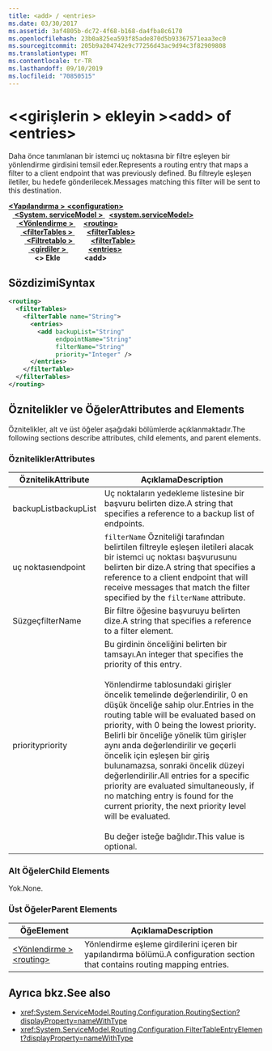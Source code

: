 ```yaml
---
title: <add> / <entries>
ms.date: 03/30/2017
ms.assetid: 3af4805b-dc72-4f68-b168-da4fba8c6170
ms.openlocfilehash: 23b0a825ea593f85ade870d5b93367571eaa3ec0
ms.sourcegitcommit: 205b9a204742e9c77256d43ac9d94c3f82909808
ms.translationtype: MT
ms.contentlocale: tr-TR
ms.lasthandoff: 09/10/2019
ms.locfileid: "70850515"
---
```

# <a name="add-of-entries"></a><span data-ttu-id="fee25-102">\<\<girişlerin > ekleyin ></span><span class="sxs-lookup"><span data-stu-id="fee25-102">\<add> of \<entries></span></span>
<span data-ttu-id="fee25-103">Daha önce tanımlanan bir istemci uç noktasına bir filtre eşleyen bir yönlendirme girdisini temsil eder.</span><span class="sxs-lookup"><span data-stu-id="fee25-103">Represents a routing entry that maps a filter to a client endpoint that was previously defined.</span></span> <span data-ttu-id="fee25-104">Bu filtreyle eşleşen iletiler, bu hedefe gönderilecek.</span><span class="sxs-lookup"><span data-stu-id="fee25-104">Messages matching this filter will be sent to this destination.</span></span>  
  
<span data-ttu-id="fee25-105">[ **\<Yapılandırma >** ](../configuration-element.md)</span><span class="sxs-lookup"><span data-stu-id="fee25-105">[**\<configuration>**](../configuration-element.md)</span></span>\
<span data-ttu-id="fee25-106">&nbsp;&nbsp;[ **\<System. serviceModel >** ](system-servicemodel.md)</span><span class="sxs-lookup"><span data-stu-id="fee25-106">&nbsp;&nbsp;[**\<system.serviceModel>**](system-servicemodel.md)</span></span>\
<span data-ttu-id="fee25-107">&nbsp;&nbsp;&nbsp;&nbsp;[ **\<Yönlendirme >** ](routing.md)</span><span class="sxs-lookup"><span data-stu-id="fee25-107">&nbsp;&nbsp;&nbsp;&nbsp;[**\<routing>**](routing.md)</span></span>\
<span data-ttu-id="fee25-108">&nbsp;&nbsp;&nbsp;&nbsp;&nbsp;&nbsp;[ **\<filterTables >** ](filtertables.md)</span><span class="sxs-lookup"><span data-stu-id="fee25-108">&nbsp;&nbsp;&nbsp;&nbsp;&nbsp;&nbsp;[**\<filterTables>**](filtertables.md)</span></span>\
<span data-ttu-id="fee25-109">&nbsp;&nbsp;&nbsp;&nbsp;&nbsp;&nbsp;&nbsp;&nbsp;[ **\<Filtretablo >** ](filtertable.md)</span><span class="sxs-lookup"><span data-stu-id="fee25-109">&nbsp;&nbsp;&nbsp;&nbsp;&nbsp;&nbsp;&nbsp;&nbsp;[**\<filterTable>**](filtertable.md)</span></span>\
<span data-ttu-id="fee25-110">&nbsp;&nbsp;&nbsp;&nbsp;&nbsp;&nbsp;&nbsp;&nbsp;&nbsp;&nbsp;[ **\<girdiler >** ](entries.md)</span><span class="sxs-lookup"><span data-stu-id="fee25-110">&nbsp;&nbsp;&nbsp;&nbsp;&nbsp;&nbsp;&nbsp;&nbsp;&nbsp;&nbsp;[**\<entries>**](entries.md)</span></span>\
<span data-ttu-id="fee25-111">&nbsp;&nbsp;&nbsp;&nbsp;&nbsp;&nbsp;&nbsp;&nbsp;&nbsp;&nbsp;&nbsp;&nbsp; **\<> Ekle**</span><span class="sxs-lookup"><span data-stu-id="fee25-111">&nbsp;&nbsp;&nbsp;&nbsp;&nbsp;&nbsp;&nbsp;&nbsp;&nbsp;&nbsp;&nbsp;&nbsp;**\<add>**</span></span>  
  
## <a name="syntax"></a><span data-ttu-id="fee25-112">Sözdizimi</span><span class="sxs-lookup"><span data-stu-id="fee25-112">Syntax</span></span>  
  
```xml  
<routing>
  <filterTables>
    <filterTable name="String">
      <entries>
        <add backupList="String"
             endpointName="String"
             filterName="String"
             priority="Integer" />
      </entries>
    </filterTable>
  </filterTables>
</routing>
```  
  
## <a name="attributes-and-elements"></a><span data-ttu-id="fee25-113">Öznitelikler ve Öğeler</span><span class="sxs-lookup"><span data-stu-id="fee25-113">Attributes and Elements</span></span>  
 <span data-ttu-id="fee25-114">Öznitelikler, alt ve üst öğeler aşağıdaki bölümlerde açıklanmaktadır.</span><span class="sxs-lookup"><span data-stu-id="fee25-114">The following sections describe attributes, child elements, and parent elements.</span></span>  
  
### <a name="attributes"></a><span data-ttu-id="fee25-115">Öznitelikler</span><span class="sxs-lookup"><span data-stu-id="fee25-115">Attributes</span></span>  
  
|<span data-ttu-id="fee25-116">Öznitelik</span><span class="sxs-lookup"><span data-stu-id="fee25-116">Attribute</span></span>|<span data-ttu-id="fee25-117">Açıklama</span><span class="sxs-lookup"><span data-stu-id="fee25-117">Description</span></span>|  
|---------------|-----------------|  
|<span data-ttu-id="fee25-118">backupList</span><span class="sxs-lookup"><span data-stu-id="fee25-118">backupList</span></span>|<span data-ttu-id="fee25-119">Uç noktaların yedekleme listesine bir başvuru belirten dize.</span><span class="sxs-lookup"><span data-stu-id="fee25-119">A string that specifies a reference to a backup list of endpoints.</span></span>|  
|<span data-ttu-id="fee25-120">uç noktası</span><span class="sxs-lookup"><span data-stu-id="fee25-120">endpoint</span></span>|<span data-ttu-id="fee25-121">`filterName` Özniteliği tarafından belirtilen filtreyle eşleşen iletileri alacak bir istemci uç noktası başvurusunu belirten bir dize.</span><span class="sxs-lookup"><span data-stu-id="fee25-121">A string that specifies a reference to a client endpoint that will receive messages that match the filter specified by the `filterName` attribute.</span></span>|  
|<span data-ttu-id="fee25-122">Süzgeç</span><span class="sxs-lookup"><span data-stu-id="fee25-122">filterName</span></span>|<span data-ttu-id="fee25-123">Bir filtre öğesine başvuruyu belirten dize.</span><span class="sxs-lookup"><span data-stu-id="fee25-123">A string that specifies a reference to a filter element.</span></span>|  
|<span data-ttu-id="fee25-124">priority</span><span class="sxs-lookup"><span data-stu-id="fee25-124">priority</span></span>|<span data-ttu-id="fee25-125">Bu girdinin önceliğini belirten bir tamsayı.</span><span class="sxs-lookup"><span data-stu-id="fee25-125">An integer that specifies the priority of this entry.</span></span><br /><br /> <span data-ttu-id="fee25-126">Yönlendirme tablosundaki girişler öncelik temelinde değerlendirilir, 0 en düşük önceliğe sahip olur.</span><span class="sxs-lookup"><span data-stu-id="fee25-126">Entries in the routing table will be evaluated based on priority, with 0 being the lowest priority.</span></span> <span data-ttu-id="fee25-127">Belirli bir önceliğe yönelik tüm girişler aynı anda değerlendirilir ve geçerli öncelik için eşleşen bir giriş bulunamazsa, sonraki öncelik düzeyi değerlendirilir.</span><span class="sxs-lookup"><span data-stu-id="fee25-127">All entries for a specific priority are evaluated simultaneously, if no matching entry is found for the current priority, the next priority level will be evaluated.</span></span><br /><br /> <span data-ttu-id="fee25-128">Bu değer isteğe bağlıdır.</span><span class="sxs-lookup"><span data-stu-id="fee25-128">This value is optional.</span></span>|  
  
### <a name="child-elements"></a><span data-ttu-id="fee25-129">Alt Öğeler</span><span class="sxs-lookup"><span data-stu-id="fee25-129">Child Elements</span></span>  
 <span data-ttu-id="fee25-130">Yok.</span><span class="sxs-lookup"><span data-stu-id="fee25-130">None.</span></span>  
  
### <a name="parent-elements"></a><span data-ttu-id="fee25-131">Üst Öğeler</span><span class="sxs-lookup"><span data-stu-id="fee25-131">Parent Elements</span></span>  
  
|<span data-ttu-id="fee25-132">Öğe</span><span class="sxs-lookup"><span data-stu-id="fee25-132">Element</span></span>|<span data-ttu-id="fee25-133">Açıklama</span><span class="sxs-lookup"><span data-stu-id="fee25-133">Description</span></span>|  
|-------------|-----------------|  
|[<span data-ttu-id="fee25-134">\<Yönlendirme ></span><span class="sxs-lookup"><span data-stu-id="fee25-134">\<routing></span></span>](routing.md)|<span data-ttu-id="fee25-135">Yönlendirme eşleme girdilerini içeren bir yapılandırma bölümü.</span><span class="sxs-lookup"><span data-stu-id="fee25-135">A configuration section that contains routing mapping entries.</span></span>|  
  
## <a name="see-also"></a><span data-ttu-id="fee25-136">Ayrıca bkz.</span><span class="sxs-lookup"><span data-stu-id="fee25-136">See also</span></span>

- <xref:System.ServiceModel.Routing.Configuration.RoutingSection?displayProperty=nameWithType>
- <xref:System.ServiceModel.Routing.Configuration.FilterTableEntryElement?displayProperty=nameWithType>
